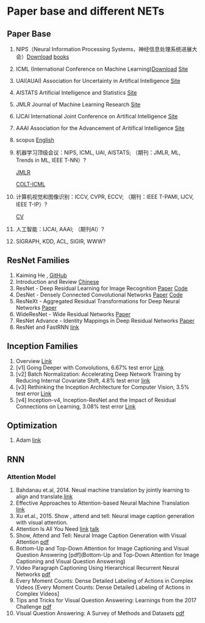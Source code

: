 # Paper base and different NETs

## Paper Base

1. NIPS（Neural Information Processing Systems，神经信息处理系统进展大会）[Download](https://papers.nips.cc/) [books](http://books.nips.cc/)
1. ICML (International Conference on Machine Learning)[Download](http://proceedings.mlr.press/index.html)  [Site](https://icml.cc)
1. UAI(AUAI) Association for Uncertainty in Artifical Intelligence [Site](http://www.auai.org/)
1. AISTATS  Artificial Intelligence and Statistics [Site](http://www.aistats.org/)
1. JMLR  Journal of Machine Learning Research [Site](http://jmlr.org/)
1. IJCAI  International Joint Conference on Artifical Intelligence [Site](http://ijcai.org/)
1. AAAI  Association for the Advancement of Aritifical Intelligence [Site](http://www.aaai.org/home.html)
1. scopus [English](scopus.com)
1. 机器学习顶级会议：NIPS, ICML, UAI, AISTATS;  （期刊：JMLR, ML, Trends in ML, IEEE T-NN）?

   [JMLR](http://jmlr.csail.mit.edu/papers/)

   [COLT-ICML](http://www.cs.mcgill.ca/~colt2009/proceedings.html)

1. 计算机视觉和图像识别：ICCV, CVPR, ECCV;  （期刊：IEEE T-PAMI, IJCV, IEEE T-IP）?

   [CV](http://www.cvpapers.com/index.html)

1. 人工智能：IJCAI, AAAI; （期刊AI）?
1. SIGRAPH, KDD, ACL, SIGIR, WWW?

## ResNet Families

1. Kaiming He , [GitHub](https://github.com/KaimingHe)
1. Introduction and Review [Chinese](https://blog.csdn.net/shwan_ma/article/details/78163921)
1. ResNet - Deep Residual Learning for Image Recognition [Paper](https://arxiv.org/abs/1512.03385) [Code](https://github.com/KaimingHe/deep-residual-networks)
1. DesNet - Densely Connected Convolutional Networks [Paper](https://arxiv.org/abs/1608.06993) [Code](https://github.com/liuzhuang13/DenseNet)
1. ResNeXt - Aggregated Residual Transformations for Deep Neural Networks [Paper](https://arxiv.org/abs/1611.05431)
1. WideResNet - Wide Residual Networks [Paper](https://arxiv.org/abs/1605.07146)
1. ResNet Advance - Identity Mappings in Deep Residual Networks [Paper](https://github.com/KaimingHe/resnet-1k-layers)
1. ResNet and FastRNN [link](https://blog.csdn.net/lanran2/article/details/79057994)

## Inception Families

1. Overview [Link](https://blog.csdn.net/u014114990/article/details/52583912)
1. [v1] Going Deeper with Convolutions, 6.67% test error [Link](http://arxiv.org/abs/1409.4842)
1. [v2] Batch Normalization: Accelerating Deep Network Training by Reducing Internal Covariate Shift, 4.8% test error [link](http://arxiv.org/abs/1502.03167)
1. [v3] Rethinking the Inception Architecture for Computer Vision, 3.5% test error [Link](http://arxiv.org/abs/1512.00567)
1. [v4] Inception-v4, Inception-ResNet and the Impact of Residual Connections on Learning, 3.08% test error [Link](http://arxiv.org/abs/1602.07261)

## Optimization

1. Adam [link](https://arxiv.org/pdf/1412.6980.pdf)


## RNN

### Attention Model

1. Bahdanau et.al, 2014. Neual machine translation by jointly learning to align and translate.[link](https://arxiv.org/abs/1409.0473)
2. Effective Approaches to Attention-based Neural Machine Translation [link](https://arxiv.org/abs/1508.04025)
3. Xu et.al., 2015. Show , attend and tell: Neural image caption generation with visual attention.
4. Attention Is All You Need [link](https://arxiv.org/abs/1706.03762) [talk](https://www.youtube.com/watch?v=rBCqOTEfxvg)
5. Show, Attend and Tell: Neural Image Caption Generation with Visual Attention [pdf](https://arxiv.org/pdf/1502.03044.pdf)
6. Bottom-Up and Top-Down Attention for Image Captioning and Visual Question Answering [pdf](Bottom-Up and Top-Down Attention for Image Captioning and Visual Question Answering)
7. Video Paragraph Captioning Using Hierarchical Recurrent Neural Networks [pdf](https://www.cv-foundation.org/openaccess/content_cvpr_2016/app/S19-04.pdf)
8. Every Moment Counts: Dense Detailed Labeling of Actions in Complex Videos [Every Moment Counts: Dense Detailed Labeling of Actions in Complex Videos]
9. Tips and Tricks for Visual Question Answering: Learnings from the 2017 Challenge [pdf](https://arxiv.org/pdf/1708.02711.pdf)
10. Visual Question Answering: A Survey of Methods and Datasets [pdf](https://arxiv.org/pdf/1607.05910.pdf)

